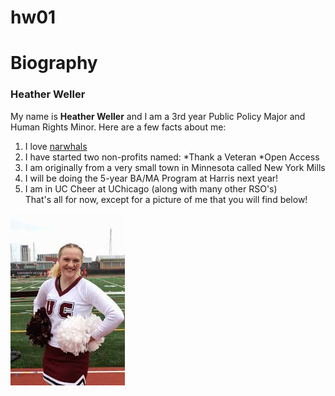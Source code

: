 # hw01

# Biography
### Heather Weller
My name is **Heather Weller** and I am a 3rd year Public Policy Major and Human Rights Minor. Here are a few facts about me:
1. I love [narwhals](https://en.wikipedia.org/wiki/Narwhal)
2. I have started two non-profits named:
*Thank a Veteran
*Open Access
3. I am originally from a very small town in Minnesota called New York Mills
4. I will be doing the 5-year BA/MA Program at Harris next year!
5. I am in UC Cheer at UChicago (along with many other RSO's)  
That's all for now, except for a picture of me that you will find below!

![Image of Heather Cheering](cheer.png)
